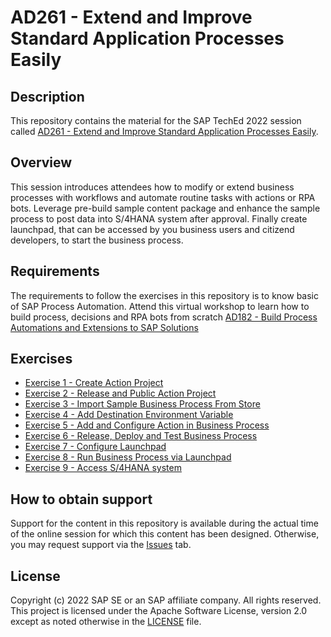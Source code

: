 # AD261 - Extend and Improve Standard Application Processes Easily

## Description

This repository contains the material for the SAP TechEd 2022 session called [AD261 - Extend and Improve Standard Application Processes Easily](https://go3.events.sap.com/sapteched/hybrid/2022/reg/flow/sap/saptech2022/sapteched2022catalog/page/catalog/session/1661198448414001XuHl).

## Overview

This session introduces attendees how to modify or extend business processes with workflows and automate routine tasks with actions or RPA bots. Leverage pre-build sample content package and enhance the sample process to post data into S/4HANA system after approval. Finally create launchpad, that can be accessed by you business users and citizend developers, to start the business process. 

## Requirements

The requirements to follow the exercises in this repository is to know basic of SAP Process Automation. Attend this virtual workshop to learn how to build process, decisions and RPA bots from scratch [AD182 - Build Process Automations and Extensions to SAP Solutions](https://go3.events.sap.com/sapteched/hybrid/2022/reg/flow/sap/saptech2022/sapteched2022catalog/page/catalog/session/1661198036950001EHbd)

## Exercises

- [Exercise 1 - Create Action Project](https://developers.sap.com/mission.sap-process-automation.html)
- [Exercise 2 - Release and Public Action Project](https://developers.sap.com/tutorials/spa-subscribe-booster.html)
- [Exercise 3 - Import Sample Business Process From Store](https://developers.sap.com/tutorials/spa-create-process.html)
- [Exercise 4 - Add Destination Environment Variable](https://developers.sap.com/tutorials/spa-create-forms.html)
- [Exercise 5 - Add and Configure Action in Business Process](https://developers.sap.com/tutorials/spa-create-process-condition.html)
- [Exercise 6 - Release, Deploy and Test Business Process](https://developers.sap.com/tutorials/spa-run-process.html)
- [Exercise 7 - Configure Launchpad](https://developers.sap.com/mission.sap-process-automation-boost.html)
- [Exercise 8 - Run Business Process via Launchpad](https://developers.sap.com/tutorials/spa-create-automation.html)
- [Exercise 9 - Access S/4HANA system](https://developers.sap.com/tutorials/spa-create-decision.html)

## How to obtain support

Support for the content in this repository is available during the actual time of the online session for which this content has been designed. Otherwise, you may request support via the [Issues](../../issues) tab.

## License
Copyright (c) 2022 SAP SE or an SAP affiliate company. All rights reserved. This project is licensed under the Apache Software License, version 2.0 except as noted otherwise in the [LICENSE](LICENSES/Apache-2.0.txt) file.
